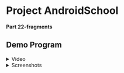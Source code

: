 # Project AndroidSchool 

**Part 22-fragments**
## Demo Program
<details>
  <summary>Video</summary>

  https://github.com/user-attachments/assets/a4c509b8-72ef-41b7-8b6d-36fd9a726aee

</details>

<details>
  <summary>Screenshots</summary>
  
  ![image](https://github.com/user-attachments/assets/78342d96-8038-4507-88df-5267f96532b9)

</details>
